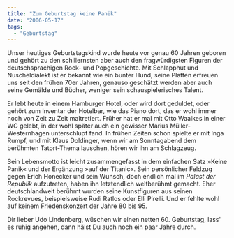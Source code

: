 ```yaml
---
title: "Zum Geburtstag keine Panik"
date: "2006-05-17"
tags:
  - "Geburtstag"
---
```


Unser heutiges Geburtstagskind wurde heute vor genau 60 Jahren geboren und gehört zu den schillernsten aber auch den fragwürdigsten Figuren der deutschsprachigen Rock- und Popgeschichte. Mit Schlapphut und Nuscheldialekt ist er bekannt wie ein bunter Hund, seine Platten erfreuen uns seit den frühen 70er Jahren, genauso geschätzt werden aber auch seine Gemälde und Bücher, weniger sein schauspielerisches Talent.

Er lebt heute in einem Hamburger Hotel, oder wird dort geduldet, oder gehört zum Inventar der Hotelbar, wie das Piano dort, das er wohl immer noch von Zeit zu Zeit maltretiert. Früher hat er mal mit Otto Waalkes in einer WG gelebt, in der wohl später auch ein gewisser Marius Müller-Westernhagen unterschlupf fand. In frühen Zeiten schon spielte er mit Inga Rumpf, und mit Klaus Doldinger, wenn wir am Sonntagabend dem berühmten Tatort-Thema lauschen, hören wir ihn am Schlagzeug.

Sein Lebensmotto ist leicht zusammengefasst in dem einfachen Satz »Keine Panik« und der Ergänzung »auf der Titanic«. Sein persönlicher Feldzug gegen Erich Honecker und sein Wunsch, doch endlich mal im _Palast der Republik_ aufzutreten, haben ihn letztendlich weltberühmt gemacht. Eher deutschlandweit berühmt wurden seine Kunstfiguren aus seinen Rockrevues, beispielsweise Rudi Ratlos oder Elli Pirelli. Und er fehlte wohl auf keinem Friedenskonzert der Jahre 80 bis 95.

Dir lieber Udo Lindenberg, wüschen wir einen netten 60. Geburtstag, lass' es ruhig angehen, dann hälst Du auch noch ein paar Jahre durch.
